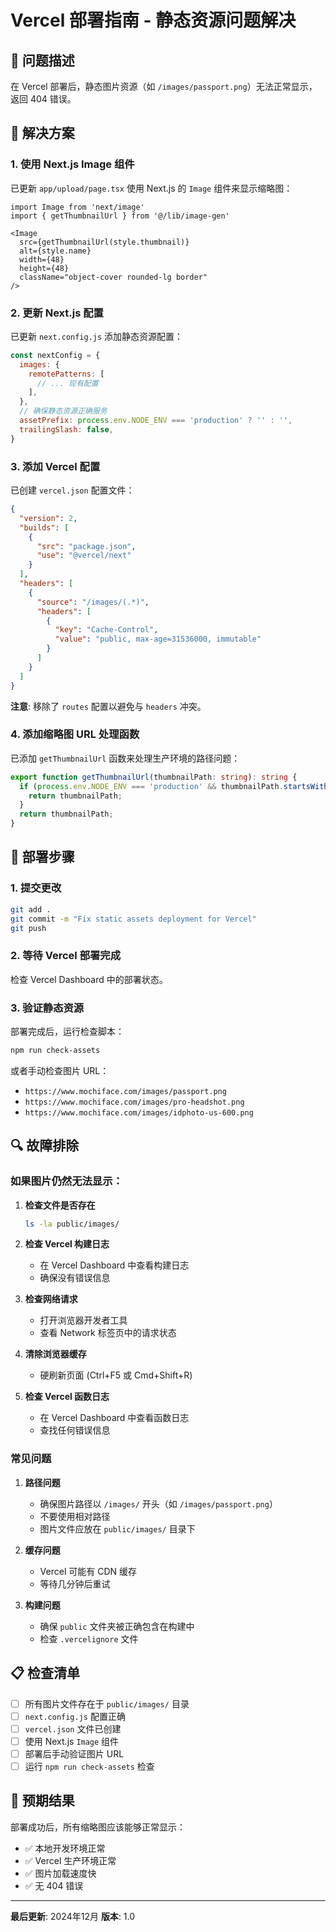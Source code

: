 # Vercel 部署指南 - 静态资源问题解决

## 🚨 问题描述

在 Vercel 部署后，静态图片资源（如 `/images/passport.png`）无法正常显示，返回 404 错误。

## 🔧 解决方案

### 1. 使用 Next.js Image 组件

已更新 `app/upload/page.tsx` 使用 Next.js 的 `Image` 组件来显示缩略图：

```tsx
import Image from 'next/image'
import { getThumbnailUrl } from '@/lib/image-gen'

<Image
  src={getThumbnailUrl(style.thumbnail)}
  alt={style.name}
  width={48}
  height={48}
  className="object-cover rounded-lg border"
/>
```

### 2. 更新 Next.js 配置

已更新 `next.config.js` 添加静态资源配置：

```javascript
const nextConfig = {
  images: {
    remotePatterns: [
      // ... 现有配置
    ],
  },
  // 确保静态资源正确服务
  assetPrefix: process.env.NODE_ENV === 'production' ? '' : '',
  trailingSlash: false,
}
```

### 3. 添加 Vercel 配置

已创建 `vercel.json` 配置文件：

```json
{
  "version": 2,
  "builds": [
    {
      "src": "package.json",
      "use": "@vercel/next"
    }
  ],
  "headers": [
    {
      "source": "/images/(.*)",
      "headers": [
        {
          "key": "Cache-Control",
          "value": "public, max-age=31536000, immutable"
        }
      ]
    }
  ]
}
```

**注意**: 移除了 `routes` 配置以避免与 `headers` 冲突。

### 4. 添加缩略图 URL 处理函数

已添加 `getThumbnailUrl` 函数来处理生产环境的路径问题：

```typescript
export function getThumbnailUrl(thumbnailPath: string): string {
  if (process.env.NODE_ENV === 'production' && thumbnailPath.startsWith('/images/')) {
    return thumbnailPath;
  }
  return thumbnailPath;
}
```

## 🚀 部署步骤

### 1. 提交更改

```bash
git add .
git commit -m "Fix static assets deployment for Vercel"
git push
```

### 2. 等待 Vercel 部署完成

检查 Vercel Dashboard 中的部署状态。

### 3. 验证静态资源

部署完成后，运行检查脚本：

```bash
npm run check-assets
```

或者手动检查图片 URL：
- `https://www.mochiface.com/images/passport.png`
- `https://www.mochiface.com/images/pro-headshot.png`
- `https://www.mochiface.com/images/idphoto-us-600.png`

## 🔍 故障排除

### 如果图片仍然无法显示：

1. **检查文件是否存在**
   ```bash
   ls -la public/images/
   ```

2. **检查 Vercel 构建日志**
   - 在 Vercel Dashboard 中查看构建日志
   - 确保没有错误信息

3. **检查网络请求**
   - 打开浏览器开发者工具
   - 查看 Network 标签页中的请求状态

4. **清除浏览器缓存**
   - 硬刷新页面 (Ctrl+F5 或 Cmd+Shift+R)

5. **检查 Vercel 函数日志**
   - 在 Vercel Dashboard 中查看函数日志
   - 查找任何错误信息

### 常见问题

1. **路径问题**
   - 确保图片路径以 `/images/` 开头（如 `/images/passport.png`）
   - 不要使用相对路径
   - 图片文件应放在 `public/images/` 目录下

2. **缓存问题**
   - Vercel 可能有 CDN 缓存
   - 等待几分钟后重试

3. **构建问题**
   - 确保 `public` 文件夹被正确包含在构建中
   - 检查 `.vercelignore` 文件

## 📋 检查清单

- [ ] 所有图片文件存在于 `public/images/` 目录
- [ ] `next.config.js` 配置正确
- [ ] `vercel.json` 文件已创建
- [ ] 使用 Next.js `Image` 组件
- [ ] 部署后手动验证图片 URL
- [ ] 运行 `npm run check-assets` 检查

## 🎯 预期结果

部署成功后，所有缩略图应该能够正常显示：
- ✅ 本地开发环境正常
- ✅ Vercel 生产环境正常
- ✅ 图片加载速度快
- ✅ 无 404 错误

---

**最后更新**: 2024年12月
**版本**: 1.0
